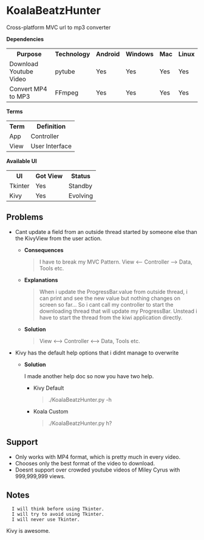 KoalaBeatzHunter
================
Cross-platform MVC url to mp3 converter

<b>Dependencies</b>
<table>
  <tr>
    <th>Purpose</th><th>Technology</th><th>Android</th><th>Windows</th><th>Mac</th><th>Linux</th>
  </tr>
  <tr>
    <td>Download Youtube Video</td><td>pytube</td><td>Yes</td><td>Yes</td><td>Yes</td><td>Yes</td>
  </tr>
  <tr>
    <td>Convert MP4 to MP3</td><td>FFmpeg</td><td>Yes</td><td>Yes</td><td>Yes</td><td>Yes</td>
  </tr>
</table>

<b>Terms</b>
<table>
  <tr>
    <th>Term</th><th>Definition</th>
  </tr>
  <tr>
    <td>App</td><td>Controller</td>
  </tr>
  <tr>
    <td>View</td><td>User Interface</td>
  </tr>
</table>

<b>Available UI</b>
<table>
  <tr>
    <th>UI</th><th>Got View</th><th>Status</th>
  </tr>
  <tr>
    <td>Tkinter</td><td>Yes</td><td>Standby</td>
  </tr>
  <tr>
    <td>Kivy</td><td>Yes</td><td>Evolving</td>
  </tr>
</table>

Problems
--------
* Cant update a field from an outside thread started by someone else than the KivyView from the user action.
	* <b>Consequences</b>

		> I have to break my MVC Pattern. View <-- Controller --> Data, Tools etc.

	* <b>Explanations</b>

		> When i update the ProgressBar.value from outside thread, i can print and see the new value
		> but nothing changes on screen so far... So i cant call my controller to start the downloading
		> thread that will update my ProgressBar. Unstead i have to start the thread from the kiwi application directly.

	* <b>Solution</b>

		> View <--> Controller <--> Data, Tools etc.
		
* Kivy has the default help options that i didnt manage to overwrite
	* <b>Solution</b>

    	I made another help doc so now you have two help.
    	* Kivy Default
    	
    		> ./KoalaBeatzHunter.py -h
    		
    	* Koala Custom
    	
    		> ./KoalaBeatzHunter.py h?

Support
-------
* Only works with MP4 format, which is pretty much in every video.
* Chooses only the best format of the video to download.
* Doesnt support over crowded youtube videos of Miley Cyrus with 999,999,999 views.

Notes
-----
      I will think before using Tkinter.
      I will try to avoid using Tkinter.
      I will never use Tkinter.
Kivy is awesome.
